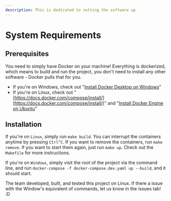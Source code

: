 ```yaml
---
description: This is dedicated to setting the software up
---
```


# System Requirements

## Prerequisites

You need to simply have Docker on your machine! Everything is dockerized, which means to build and run the project, you don't need to install any other software - Docker pulls that for you.

* If you're on Windows, check out "[Install Docker Desktop on Windows](https://docs.docker.com/docker-for-windows/install/)"
* If you're on Linux, check out "[https://docs.docker.com/compose/install/](https://docs.docker.com/compose/install/)" and "[Install Docker Engine on Ubuntu](https://docs.docker.com/engine/install/ubuntu/)"

## Installation

If you're on `Linux`, simply run `make build`. You can interrupt the containers anytime by pressing `Ctrl^C`. If you want to remove the containers, run `make remove`. If you want to start them again, just run `make up`. Check out the `Makefile` for more instructions.

If you're on `Windows`, simply visit the root of the project via the command line, and run `docker-compose -f docker-compose.dev.yaml up --build`, and it should start.

The team developed, built, and tested this project on Linux. If there a issue with the Window's equivalent of commands, let us know in the issues tab! :D


